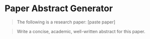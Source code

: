 # Paper Abstract Generator

> The following is a research paper: [paste paper]

> Write a concise, academic, well-written abstract for this paper.